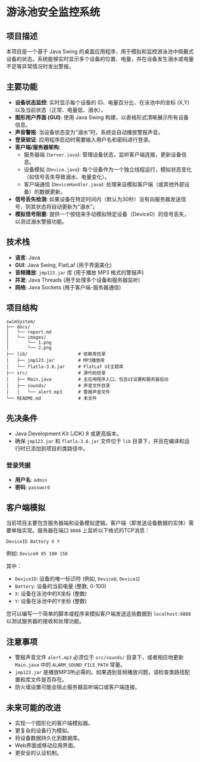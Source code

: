 # 游泳池安全监控系统

## 项目描述

本项目是一个基于 Java Swing 的桌面应用程序，用于模拟和监控游泳池中佩戴式设备的状态。系统能够实时显示多个设备的位置、电量，并在设备发生溺水或电量不足等异常情况时发出警报。

## 主要功能

*   **设备状态监控**: 实时显示每个设备的 ID、电量百分比、在泳池中的坐标 (X,Y) 以及当前状态（正常、电量低、溺水）。
*   **图形用户界面 (GUI)**: 使用 Java Swing 构建，以表格形式清晰展示所有设备信息。
*   **声音警报**: 当设备状态变为“溺水”时，系统会自动播放警报声音。
*   **登录验证**: 应用程序启动时需要输入用户名和密码进行登录。
*   **客户端/服务器架构**:
    *   服务器端 (`Server.java`): 管理设备状态，监听客户端连接，更新设备信息。
    *   设备模拟 (`Device.java`): 每个设备作为一个独立线程运行，模拟状态变化（如信号丢失导致溺水、电量变化）。
    *   客户端通信 (`DeviceHandler.java`): 处理来自模拟客户端（或其他外部设备）的数据更新。
*   **信号丢失检测**: 如果设备在特定时间内（默认为30秒）没有向服务器发送信号，则其状态将自动更新为“溺水”。
*   **模拟信号阻塞**: 提供一个按钮来手动模拟特定设备（Device0）的信号丢失，以测试溺水警报功能。

## 技术栈

*   **语言**: Java
*   **GUI**: Java Swing, FlatLaf (用于界面美化)
*   **音频播放**: `jmp123.jar` 库 (用于播放 MP3 格式的警报声)
*   **并发**: Java Threads (用于处理多个设备和服务器监听)
*   **网络**: Java Sockets (用于客户端-服务器通信)

## 项目结构

```
swimSystem/
├── docs/
│   └── report.md
│   └── images/
│       └── 1.png
│       └── 2.png
├── lib/                   # 依赖库目录
│   ├── jmp123.jar         # MP3播放库
│   └── flatla-3.6.jar     # FlatLaf UI主题库
├── src/                   # 源代码目录
│   ├── Main.java          # 主应用程序入口，包含UI设置和服务器启动
│   ├── sounds/            # 声音文件目录
│   │   └── alert.mp3      # 警报声音文件
└── README.md              # 本文件
```

## 先决条件

*   Java Development Kit (JDK) 8 或更高版本。
*   确保 `jmp123.jar` 和 `flatla-3.6.jar` 文件位于 `lib` 目录下，并且在编译和运行时已添加到项目的类路径中。


### 登录凭据

*   **用户名**: `admin`
*   **密码**: `password`

## 客户端模拟

当前项目主要包含服务器端和设备模拟逻辑。客户端（即发送设备数据的实体）需要单独实现。服务器在端口 `8888` 上监听以下格式的TCP消息：

`DeviceID Battery X Y`

例如: `Device0 85 100 150`

其中：
*   `DeviceID`: 设备的唯一标识符 (例如, `Device0`, `Device1`)
*   `Battery`: 设备的当前电量 (整数, 0-100)
*   `X`: 设备在泳池中的X坐标 (整数)
*   `Y`: 设备在泳池中的Y坐标 (整数)

您可以编写一个简单的脚本或程序来模拟客户端发送这些数据到 `localhost:8888` 以测试服务器的接收和处理功能。

## 注意事项

*   警报声音文件 `alert.mp3` 必须位于 `src/sounds/` 目录下，或者相应地更新 `Main.java` 中的 `ALARM_SOUND_FILE_PATH` 常量。
*   `jmp123.jar` 是播放MP3所必需的。如果遇到音频播放问题，请检查类路径配置和库文件是否存在。
*   防火墙设置可能会阻止服务器监听端口或客户端连接。

## 未来可能的改进

*   实现一个图形化的客户端模拟器。
*   更复杂的设备行为模拟。
*   将设备数据持久化到数据库。
*   Web界面或移动应用界面。
*   更安全的认证机制。